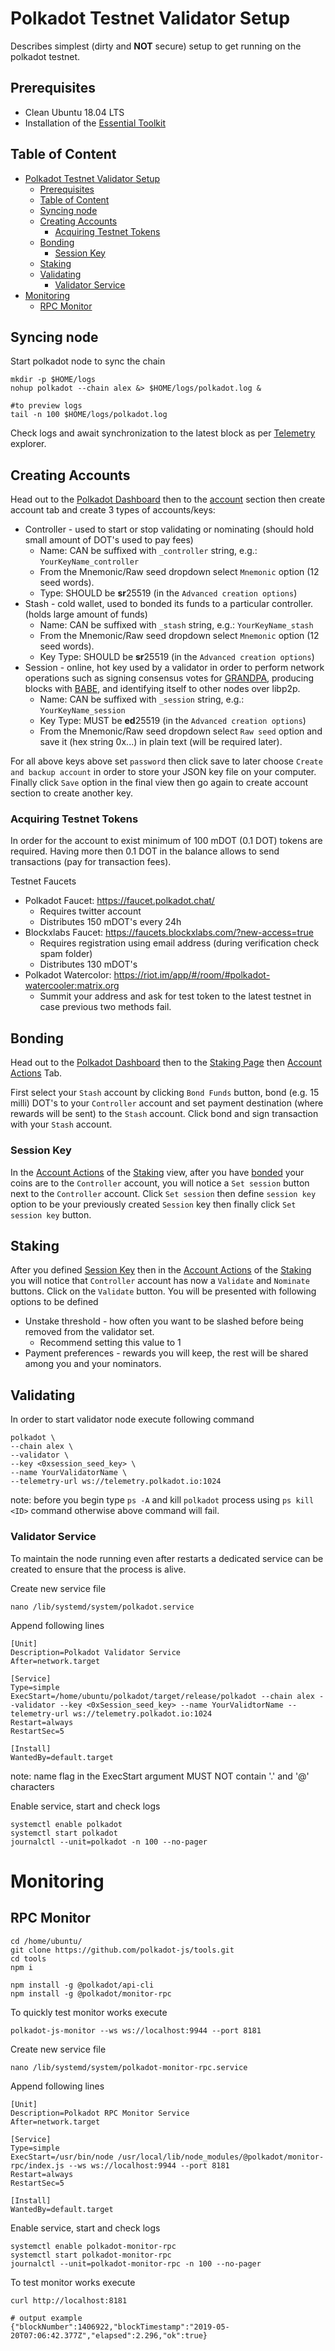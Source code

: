 # Polkadot Testnet Validator Setup
Describes simplest (dirty and **NOT** secure) setup to get running on the polkadot testnet.

## Prerequisites 
* Clean Ubuntu 18.04 LTS
* Installation of the [Essential Toolkit](/PolkadotEssential-Toolkit.md)


## Table of Content
- [Polkadot Testnet Validator Setup](#polkadot-testnet-validator-setup)
  - [Prerequisites](#prerequisites)
  - [Table of Content](#table-of-content)
  - [Syncing node](#syncing-node)
  - [Creating Accounts](#creating-accounts)
    - [Acquiring Testnet Tokens](#acquiring-testnet-tokens)
  - [Bonding](#bonding)
    - [Session Key](#session-key)
  - [Staking](#staking)
  - [Validating](#validating)
    - [Validator Service](#validator-service)
- [Monitoring](#monitoring)
  - [RPC Monitor](#rpc-monitor)

## Syncing node

Start polkadot node to sync the chain
```
mkdir -p $HOME/logs
nohup polkadot --chain alex &> $HOME/logs/polkadot.log &

#to preview logs
tail -n 100 $HOME/logs/polkadot.log
```

Check logs and await synchronization to the latest block as per [Telemetry](https://telemetry.polkadot.io/) explorer.

## Creating Accounts

Head out to the [Polkadot Dashboard](https://polkadot.js.org/apps/#/) then to the [account](https://polkadot.js.org/apps/#/accounts) section then create account tab and create 3 types of accounts/keys:

* Controller - used to start or stop validating or nominating (should hold small amount of DOT's used to pay fees)
  * Name:  CAN be suffixed with `_controller` string, e.g.: `YourKeyName_controller`
  * From the Mnemonic/Raw seed dropdown select `Mnemonic` option (12 seed words).
  * Type: SHOULD be **sr**25519 (in the `Advanced creation options`)
* Stash - cold wallet, used to bonded its funds to a particular controller. (holds large amount of funds)
  * Name:  CAN be suffixed with `_stash` string, e.g.: `YourKeyName_stash`
  * From the Mnemonic/Raw seed dropdown select `Mnemonic` option (12 seed words).
  * Key Type: SHOULD be **sr**25519 (in the `Advanced creation options`)
* Session - online, hot key used by a validator in order to perform network operations such as signing consensus votes for [GRANDPA](http://wiki.polkadot.network/en/latest/polkadot/learn/consensus/#grandpa-finality-gadget), producing blocks with [BABE](http://wiki.polkadot.network/en/latest/polkadot/learn/consensus/#babe-block-production), and identifying itself to other nodes over libp2p.
  * Name:  CAN be suffixed with `_session` string, e.g.: `YourKeyName_session`
  * Key Type: MUST be **ed**25519 (in the `Advanced creation options`)
  * From the Mnemonic/Raw seed dropdown select `Raw seed` option and save it (hex string 0x...) in plain text (will be required later). 


For all above keys above set `password` then click save to later choose `Create and backup account` in order to store your JSON key file on your computer. Finally click `Save` option in the final view then go again to create account section to create another key.

### Acquiring Testnet Tokens

In order for the account to exist minimum of 100 mDOT (0.1 DOT) tokens are required. Having more then 0.1 DOT in the balance allows to send transactions (pay for transaction fees).

Testnet Faucets
* Polkadot Faucet: https://faucet.polkadot.chat/ 
  * Requires twitter account
  * Distributes 150 mDOT's every 24h
* Blockxlabs Faucet: https://faucets.blockxlabs.com/?new-access=true
  * Requires registration using email address (during verification check spam folder)
  * Distributes 130 mDOT's
* Polkadot Watercolor: https://riot.im/app/#/room/#polkadot-watercooler:matrix.org
  * Summit your address and ask for test token to the latest testnet in case previous two methods fail.

## Bonding

Head out to the [Polkadot Dashboard](https://polkadot.js.org/apps/#/) then to the [Staking Page](https://polkadot.js.org/apps/#/staking/) then [Account Actions](https://polkadot.js.org/apps/#/staking/actions) Tab.

First select your `Stash` account by clicking `Bond Funds` button, bond (e.g. 15 milli) DOT's to your `Controller` account and set payment destination (where rewards will be sent) to the `Stash` account. Click bond and sign transaction with your `Stash` account.

### Session Key
In the [Account Actions](https://polkadot.js.org/apps/#/staking/actions) of the [Staking](https://polkadot.js.org/apps/#/staking) view, after you have [bonded](#bonding) your coins are to the `Controller` account, you will notice a `Set session` button next to the `Controller` account. Click `Set session` then define `session key` option to be your previously created `Session` key then finally click `Set session key` button.

## Staking
After you defined [Session Key](#session-key) then in the [Account Actions](https://polkadot.js.org/apps/#/staking/actions) of the [Staking](https://polkadot.js.org/apps/#/staking) you will notice that `Controller` account has now a `Validate` and `Nominate` buttons. Click on the `Validate` button. You will be presented with following options to be defined

* Unstake threshold - how often you want to be slashed before being removed from the validator set.
  * Recommend setting this value to 1
* Payment preferences - rewards you will keep, the rest will be shared among you and your nominators.

## Validating

In order to start validator node execute following command

```
polkadot \
--chain alex \
--validator \
--key <0xsession_seed_key> \
--name YourValidatorName \
--telemetry-url ws://telemetry.polkadot.io:1024
```

note: before you begin type `ps -A` and kill `polkadot` process using `ps kill <ID>` command otherwise above command will fail.

### Validator Service 
To maintain the node running even after restarts a dedicated service can be created to ensure that the process is alive.

Create new service file
```
nano /lib/systemd/system/polkadot.service
```

Append following lines

```
[Unit]
Description=Polkadot Validator Service
After=network.target

[Service]
Type=simple
ExecStart=/home/ubuntu/polkadot/target/release/polkadot --chain alex --validator --key <0xSession_seed_key> --name YourValidtorName --telemetry-url ws://telemetry.polkadot.io:1024
Restart=always
RestartSec=5

[Install]
WantedBy=default.target
```

note: name flag in the ExecStart argument MUST NOT contain '.' and '@' characters


Enable service, start and check logs

```
systemctl enable polkadot
systemctl start polkadot
journalctl --unit=polkadot -n 100 --no-pager
```

# Monitoring

## RPC Monitor

```
cd /home/ubuntu/
git clone https://github.com/polkadot-js/tools.git
cd tools
npm i

npm install -g @polkadot/api-cli
npm install -g @polkadot/monitor-rpc
```

To quickly test monitor works execute

```
polkadot-js-monitor --ws ws://localhost:9944 --port 8181
```

Create new service file
```
nano /lib/systemd/system/polkadot-monitor-rpc.service
```

Append following lines

```
[Unit]
Description=Polkadot RPC Monitor Service
After=network.target

[Service]
Type=simple
ExecStart=/usr/bin/node /usr/local/lib/node_modules/@polkadot/monitor-rpc/index.js --ws ws://localhost:9944 --port 8181
Restart=always
RestartSec=5

[Install]
WantedBy=default.target
```

Enable service, start and check logs

```
systemctl enable polkadot-monitor-rpc
systemctl start polkadot-monitor-rpc
journalctl --unit=polkadot-monitor-rpc -n 100 --no-pager
```

To test monitor works execute
```
curl http://localhost:8181 

# output example
{"blockNumber":1406922,"blockTimestamp":"2019-05-20T07:06:42.377Z","elapsed":2.296,"ok":true}
```




